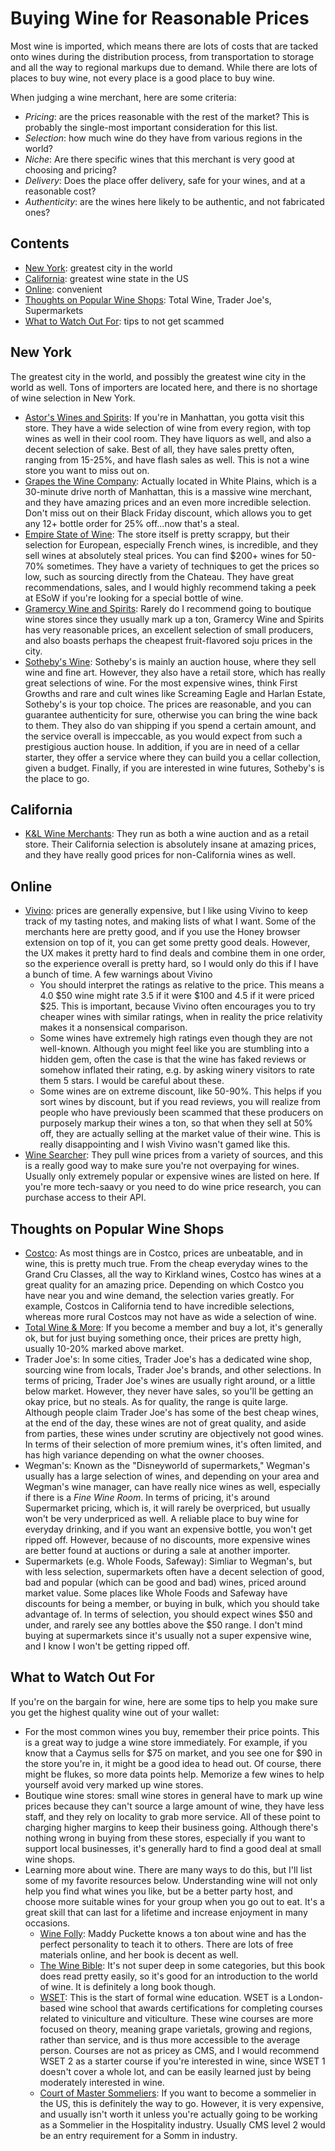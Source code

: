 # Buying Wine for Reasonable Prices

Most wine is imported, which means there are lots of costs that are tacked onto wines during the distribution process, from transportation to storage and all the way to regional markups due to demand.
While there are lots of places to buy wine, not every place is a good place to buy wine.

When judging a wine merchant, here are some criteria:

- *Pricing*: are the prices reasonable with the rest of the market? This is probably the single-most important consideration for this list.
- *Selection*: how much wine do they have from various regions in the world?
- *Niche*: Are there specific wines that this merchant is very good at choosing and pricing?
- *Delivery*: Does the place offer delivery, safe for your wines, and at a reasonable cost?
- *Authenticity*: are the wines here likely to be authentic, and not fabricated ones?

## Contents

- [New York](#new-york): greatest city in the world
- [California](#california): greatest wine state in the US
- [Online](#online): convenient
- [Thoughts on Popular Wine Shops](#thoughts-on-popular-wine-shops): Total Wine, Trader Joe's, Supermarkets
- [What to Watch Out For](#what-to-watch-out-for): tips to not get scammed

## New York

The greatest city in the world, and possibly the greatest wine city in the world as well. Tons of importers are located here, and there is no shortage of wine selection in New York. 

- [Astor's Wines and Spirits](https://www.astorwines.com/): If you're in Manhattan, you gotta visit this store. They have a wide selection of wine from every region, with top wines as well in their cool room. They have liquors as well, and also a decent selection of sake. Best of all, they have sales pretty often, ranging from 15-25%, and have flash sales as well. This is not a wine store you want to miss out on. 
- [Grapes the Wine Company](https://www.grapesthewineco.com/): Actually located in White Plains, which is a 30-minute drive north of Manhattan, this is a massive wine merchant, and they have amazing prices and an even more incredible selection. Don't miss out on their Black Friday discount, which allows you to get any 12+ bottle order for 25% off...now that's a steal.
- [Empire State of Wine](https://www.esow.com/): The store itself is pretty scrappy, but their selection for European, especially French wines, is incredible, and they sell wines at absolutely steal prices. You can find $200+ wines for 50-70% sometimes. They have a variety of techniques to get the prices so low, such as sourcing directly from the Chateau. They have great recommendations, sales, and I would highly recommend taking a peek at ESoW if you're looking for a special bottle of wine.
- [Gramercy Wine and Spirits](https://www.gramercywine.com/): Rarely do I recommend going to boutique wine stores since they usually mark up a ton, Gramercy Wine and Spirits has very reasonable prices, an excellent selection of small producers, and also boasts perhaps the cheapest fruit-flavored soju prices in the city.
- [Sotheby's Wine](https://www.sothebyswine.com/ny/): Sotheby's is mainly an auction house, where they sell wine and fine art. 
However, they also have a retail store, which has really great selections of wine. For the most expensive wines, think First Growths and rare and cult wines like Screaming Eagle and Harlan Estate, Sotheby's is your top choice. 
The prices are reasonable, and you can guarantee authenticity for sure, otherwise you can bring the wine back to them. They also do van shipping if you spend a certain amount, and the service overall is impeccable, as you would expect from such a prestigious auction house.
In addition, if you are in need of a cellar starter, they offer a service where they can build you a cellar collection, given a budget. Finally, if you are interested in wine futures, Sotheby's is the place to go.

## California

- [K&L Wine Merchants](https://www.klwines.com/): They run as both a wine auction and as a retail store. Their California selection is absolutely insane at amazing prices, and they have really good prices for non-California wines as well.  

## Online

- [Vivino](https://www.vivino.com/US/en): prices are generally expensive, but I like using Vivino to keep track of my tasting notes, and making lists of what I want. Some of the merchants here are pretty good, and if you use the Honey browser extension on top of it, you can get some pretty good deals. However, the UX makes it pretty hard to find deals and combine them in one order, so the experience overall is pretty hard, so I would only do this if I have a bunch of time.
A few warnings about Vivino
    - You should interpret the ratings as relative to the price. This means a 4.0 $50 wine might rate 3.5 if it were $100 and 4.5 if it were priced $25. This is important, because Vivino often encourages you to try cheaper wines with similar ratings, when in reality the price relativity makes it a nonsensical comparison.
    - Some wines have extremely high ratings even though they are not well-known. Although you might feel like you are stumbling into a hidden gem, often the case is that the wine has faked reviews or somehow inflated their rating, e.g. by asking winery visitors to rate them 5 stars. I would be careful about these.
    - Some wines are on extreme discount, like 50-90%. This helps if you sort wines by discount, but if you read reviews, you will realize from people who have previously been scammed that these producers on purposely markup their wines a ton, so that when they sell at 50% off, they are actually selling at the market value of their wine. This is really disappointing and I wish Vivino wasn't gamed like this.
- [Wine Searcher](https://www.wine-searcher.com/): They pull wine prices from a variety of sources, and this is a really good way to make sure you're not overpaying for wines. Usually only extremely popular or expensive wines are listed on here. If you're more tech-saavy or you need to do wine price research, you can purchase access to their API.

## Thoughts on Popular Wine Shops

- [Costco](https://www.costco.com/wine.html): As most things are in Costco, prices are unbeatable, and in wine, this is pretty much true. From the cheap everyday wines to the Grand Cru Classes, all the way to Kirkland wines, Costco has wines at a great quality for an amazing price. Depending on which Costco you have near you and wine demand, the selection varies greatly. For example, Costcos in California tend to have incredible selections, whereas more rural Costcos may not have as wide a selection of wine.
- [Total Wine & More](https://www.totalwine.com/): If you become a member and buy a lot, it's generally ok, but for just buying something once, their prices are pretty high, usually 10-20% marked above market.
- Trader Joe's: In some cities, Trader Joe's has a dedicated wine shop, sourcing wine from locals, Trader Joe's brands, and other selections. In terms of pricing, Trader Joe's wines are usually right around, or a little below market. However, they never have sales, so you'll be getting an okay price, but no steals. As for quality, the range is quite large. Although people claim Trader Joe's has some of the best cheap wines, at the end of the day, these wines are not of great quality, and aside from parties, these wines under scrutiny are objectively not good wines. In terms of their selection of more premium wines, it's often limited, and has high variance depending on what the owner chooses.
- Wegman's: Known as the "Disneyworld of supermarkets," Wegman's usually has a large selection of wines, and depending on your area and Wegman's wine manager, can have really nice wines as well, especially if there is a *Fine Wine Room*. In terms of pricing, it's around Supermarket pricing, which is, it will rarely be overpriced, but usually won't be very underpriced as well. A reliable place to buy wine for everyday drinking, and if you want an expensive bottle, you won't get ripped off. However, because of no discounts, more expensive wines are better found at auctions or during a sale at another importer.
- Supermarkets (e.g. Whole Foods, Safeway): Simliar to Wegman's, but with less selection, supermarkets often have a decent selection of good, bad and popular (which can be good and bad) wines, priced around market value. Some places like Whole Foods and Safeway have discounts for being a member, or buying in bulk, which you should take advantage of. In terms of selection, you should expect wines $50 and under, and rarely see any bottles above the $50 range. I don't mind buying at supermarkets since it's usually not a super expensive wine, and I know I won't be getting ripped off.

## What to Watch Out For

If you're on the bargain for wine, here are some tips to help you make sure you get the highest quality wine out of your wallet:

- For the most common wines you buy, remember their price points. This is a great way to judge a wine store immediately. For example, if you know that a Caymus sells for $75 on market, and you see one for $90 in the store you're in, it might be a good idea to head out. Of course, there might be flukes, so more data points help. Memorize a few wines to help yourself avoid very marked up wine stores.
- Boutique wine stores: small wine stores in general have to mark up wine prices because they can't source a large amount of wine, they have less staff, and they rely on locality to grab more service. All of these point to charging higher margins to keep their business going. Although there's nothing wrong in buying from these stores, especially if you want to support local businesses, it's generally hard to find a good deal at small wine shops.
- Learning more about wine. There are many ways to do this, but I'll list some of my favorite resources below. Understanding wine will not only help you find what wines you like, but be a better party host, and choose more suitable wines for your group when you go out to eat. It's a great skill that can last for a lifetime and increase enjoyment in many occasions.
    - [Wine Folly](https://winefolly.com/): Maddy Puckette knows a ton about wine and has the perfect personality to teach it to others. There are lots of free materials online, and her book is decent as well.
    - [The Wine Bible](https://amzn.to/3BLRLz5): It's not super deep in some categories, but this book does read pretty easily, so it's good for an introduction to the world of wine. It is definitely a long book though.
    - [WSET](https://www.wsetglobal.com/): This is the start of formal wine education. WSET is a London-based wine school that awards certifications for completing courses related to viniculture and viticulture. These wine courses are more focused on theory, meaning grape varietals, growing and regions, rather than service, and is thus more accessible to the average person. Courses are not as pricey as CMS, and I would recommend WSET 2 as a starter course if you're interested in wine, since WSET 1 doesn't cover a whole lot, and can be easily learned just by being moderately interested in wine.
    - [Court of Master Sommeliers](https://www.mastersommeliers.org/): If you want to become a sommelier in the US, this is definitely the way to go. However, it is very expensive, and usually isn't worth it unless you're actually going to be working as a Sommelier in the Hospitality industry. Usually CMS level 2 would be an entry requirement for a Somm in industry.
